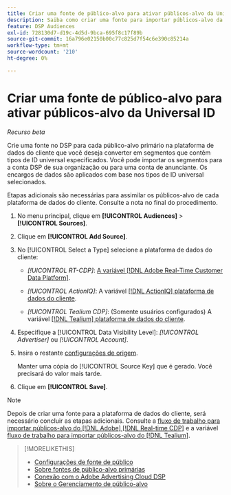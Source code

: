 ```yaml
---
title: Criar uma fonte de público-alvo para ativar públicos-alvo da Universal ID
description: Saiba como criar uma fonte para importar públicos-alvo da plataforma de dados do cliente e convertê-los em segmentos que contêm IDs universais.
feature: DSP Audiences
exl-id: 728130d7-d19c-4d5d-9bca-695f8c17f89b
source-git-commit: 16a796e02150b00c77c825d7f54c6e390c85214a
workflow-type: tm+mt
source-wordcount: '210'
ht-degree: 0%

---
```


# Criar uma fonte de público-alvo para ativar públicos-alvo da Universal ID

*Recurso beta*

Crie uma fonte no DSP para cada público-alvo primário na plataforma de dados do cliente que você deseja converter em segmentos que contêm tipos de ID universal especificados. Você pode importar os segmentos para a conta DSP de sua organização ou para uma conta de anunciante. Os encargos de dados são aplicados com base nos tipos de ID universal selecionados.

Etapas adicionais são necessárias para assimilar os públicos-alvo de cada plataforma de dados do cliente. Consulte a nota no final do procedimento.

1. No menu principal, clique em **[!UICONTROL Audiences]** > **[!UICONTROL Sources]**.

1. Clique em **[!UICONTROL Add Source]**.

1. No [!UICONTROL Select a Type] selecione a plataforma de dados do cliente:

   * *[!UICONTROL RT-CDP]*: [A variável [!DNL Adobe Real-Time Customer Data Platform]](source-about.md).

   * *[!UICONTROL ActionIQ]*: A variável [[!DNL ActionIQ] plataforma de dados do cliente](source-about.md).

   * *[!UICONTROL Tealium CDP]*: (Somente usuários configurados) A variável [[!DNL Tealium] plataforma de dados do cliente](source-about.md).

1. Especifique a [!UICONTROL Data Visibility Level]: *[!UICONTROL Advertiser]* ou *[!UICONTROL Account]*.

1. Insira o restante [configurações de origem](source-settings.md).

   Manter uma cópia do [!UICONTROL Source Key] que é gerado. Você precisará do valor mais tarde.

1. Clique em **[!UICONTROL Save]**.

>[!NOTE]
>
>Depois de criar uma fonte para a plataforma de dados do cliente, será necessário concluir as etapas adicionais. Consulte a [fluxo de trabalho para importar públicos-alvo do [!DNL Adobe] [!DNL Real-time CDP]](source-adobe-rtcdp.md)<!-- the [activation workflow for [!DNL ActionIQ]](source-actioniq.md), --> e a variável [fluxo de trabalho para importar públicos-alvo do [!DNL Tealium]](source-tealium.md).

>[!MORELIKETHIS]
>
>* [Configurações de fonte de público](source-settings.md)
>* [Sobre fontes de público-alvo primárias](source-about.md)
>* [Conexão com o Adobe Advertising Cloud DSP](https://experienceleague.adobe.com/docs/experience-platform/destinations/catalog/advertising/adobe-advertising-cloud-connection.html)
>* [Sobre o Gerenciamento de público-alvo](/help/dsp/audiences/audience-about.md)

